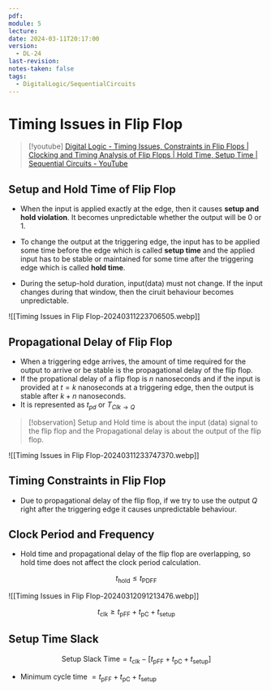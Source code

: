 ```yaml
---
pdf: 
module: 5
lecture: 
date: 2024-03-11T20:17:00
version:
  - DL-24
last-revision: 
notes-taken: false
tags:
  - DigitalLogic/SequentialCircuits
---
```

# Timing Issues in Flip Flop

> [!youtube] 
> [Digital Logic - Timing Issues, Constraints in Flip Flops | Clocking and Timing Analysis of Flip Flops | Hold Time, Setup Time | Sequential Circuits - YouTube](https://www.youtube.com/playlist?list=PLIPZ2_p3RNHi3p3cDBRInTHCJeITrkTFn)

## Setup and Hold Time of Flip Flop

- When the input is applied exactly at the edge, then it causes **setup and hold violation**. It becomes unpredictable whether the output will be 0 or 1.

- To change the output at the triggering edge, the input has to be applied some time before the edge which is called **setup time** and the applied input has to be stable or maintained for some time after the triggering edge which is called **hold time**.
- During the setup-hold duration, input(data) must not change. If the input changes during that window, then the ciruit behaviour becomes unpredictable.

![[Timing Issues in Flip Flop-20240311223706505.webp]]

## Propagational Delay of Flip Flop
- When a triggering edge arrives, the amount of time required for the output to arrive or be stable is the propagational delay of the flip flop.
- If the propational delay of a flip flop is $n$ nanoseconds and if the input is provided at $t = k$ nanoseconds at a triggering edge, then the output is stable after $k + n$ nanoseconds.
- It is represented as $t_{pd}$ or $T_{Clk \rightarrow Q}$ 

> [!observation] 
> Setup and Hold time is about the input (data) signal to the flip flop and the Propagational delay is about the output of the flip flop.

![[Timing Issues in Flip Flop-20240311233747370.webp]]

## Timing Constraints in Flip Flop
- Due to propagational delay of the flip flop, if we try to use the output $Q$ right after the triggering edge it causes unpredictable behaviour.


## Clock Period and Frequency

- Hold time and propagational delay of the flip flop are overlapping, so hold time does not affect the clock period calculation.

$$t_{\text{hold}} \le t_{\text{PDFF}}$$

![[Timing Issues in Flip Flop-20240312091213476.webp]]

$$
t_{\text{clk}} \ge t_{\text{pFF}} + t_{\text{pC}} + t_{\text{setup}}
$$

## Setup Time Slack

$$\text{Setup Slack Time} = t_{clk} - [t_{\text{pFF}} + t_{\text{pC}} + t_{\text{setup}}]$$
- Minimum cycle time $= t_{\text{pFF}} + t_{\text{pC}} + t_{\text{setup}}$
